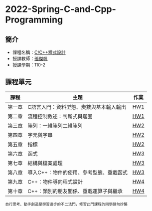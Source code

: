 # 2022-Spring-C-and-Cpp-Programming 

## 簡介
* 課程名稱：[C/C++程式設計](https://coursemap.aca.ntu.edu.tw/course_map_all/course.php?code=902+48150)
* 授課教師：[張傑帆](http://homepage.ntu.edu.tw/~jfanc/)
* 授課學期：110-2
 
## 課程單元
|課程|主題|作業|
|----|----|--------|
|第一章|C語言入門：資料型態、變數與基本輸入輸出 |[HW1](https://github.com/sleeping-psystudent/2022-Spring-C-and-Cpp-Programming/tree/main/HW1)|
|第二章|流程控制敘述：判斷式與迴圈|[HW1](https://github.com/sleeping-psystudent/2022-Spring-C-and-Cpp-Programming/tree/main/HW1)|
|第三章|陣列：一維陣列二維陣列|[HW2](https://github.com/sleeping-psystudent/2022-Spring-C-and-Cpp-Programming/tree/main/HW2)|
|第四章|字元與字串|[HW2](https://github.com/sleeping-psystudent/2022-Spring-C-and-Cpp-Programming/tree/main/HW2)|
|第五章|指標|[HW2](https://github.com/sleeping-psystudent/2022-Spring-C-and-Cpp-Programming/tree/main/HW2)|
|第六章|函式|[HW3](https://github.com/sleeping-psystudent/2022-Spring-C-and-Cpp-Programming/tree/main/HW3)|
|第七章|結構與檔案處理|[HW3](https://github.com/sleeping-psystudent/2022-Spring-C-and-Cpp-Programming/tree/main/HW3)|
|第八章|導入C++：物件的使用、參考型態、重載函式|[HW3](https://github.com/sleeping-psystudent/2022-Spring-C-and-Cpp-Programming/tree/main/HW3)|
|第九章|C++：物件導向程式設計|[HW4](https://github.com/sleeping-psystudent/2022-Spring-C-and-Cpp-Programming/tree/main/HW4)|
|第十章|C++：類別的朋友關係、重載運算子與繼承|[HW4](https://github.com/sleeping-psystudent/2022-Spring-C-and-Cpp-Programming/tree/main/HW4)|
    自行思考、動手創造是學習進步的不二法門，修習此門課程的同學請勿抄襲
